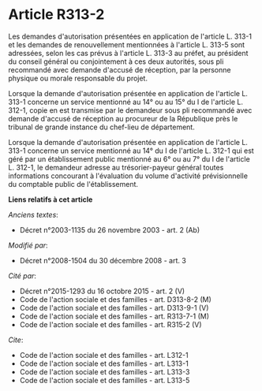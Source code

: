 # Article R313-2

Les demandes d'autorisation présentées en application de l'article L. 313-1 et les demandes de renouvellement mentionnées à
l'article L. 313-5 sont adressées, selon les cas prévus à l'article L. 313-3 au préfet, au président du conseil général ou
conjointement à ces deux autorités, sous pli recommandé avec demande d'accusé de réception, par la personne physique ou
morale responsable du projet. 

Lorsque la demande d'autorisation présentée en application de l'article L. 313-1 concerne un service mentionné au 14° ou au
15° du I de l'article L. 312-1, copie en est transmise par le demandeur sous pli recommandé avec demande d'accusé de
réception au procureur de la République près le tribunal de grande instance du chef-lieu de département. 

Lorsque la demande d'autorisation présentée en application de l'article L. 313-1 concerne un service mentionné au 14° du I de
l'article L. 312-1 qui est géré par un établissement public mentionné au 6° ou au 7° du I de l'article L. 312-1, le demandeur
adresse au trésorier-payeur général toutes informations concourant à l'évaluation du volume d'activité prévisionnelle du
comptable public de l'établissement.

**Liens relatifs à cet article**

_Anciens textes_:

  - Décret n°2003-1135 du 26 novembre 2003 - art. 2 (Ab)

_Modifié par_:

  - Décret n°2008-1504 du 30 décembre 2008 - art. 3

_Cité par_:

  - Décret n°2015-1293 du 16 octobre 2015 - art. 2 (V)
  - Code de l'action sociale et des familles - art. D313-8-2 (M)
  - Code de l'action sociale et des familles - art. D313-9-1 (V)
  - Code de l'action sociale et des familles - art. R313-7-1 (M)
  - Code de l'action sociale et des familles - art. R315-2 (V)

_Cite_:

  - Code de l'action sociale et des familles - art. L312-1
  - Code de l'action sociale et des familles - art. L313-1
  - Code de l'action sociale et des familles - art. L313-3
  - Code de l'action sociale et des familles - art. L313-5
